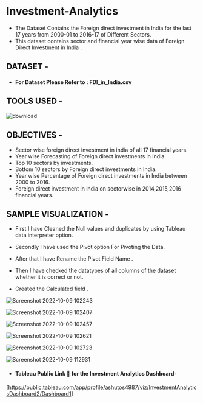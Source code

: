 # Investment-Analytics

* The Dataset Contains the Foreign direct investment in India for the last 17 years from 2000-01 to 2016-17 of Different Sectors.
* This dataset contains sector and financial year wise data of Foreign Direct Investment in India .



## DATASET -

* #### For Dataset Please Refer to : FDI_in_India.csv


## TOOLS USED - 

   ![download](https://user-images.githubusercontent.com/111995863/194266789-c26badc9-68db-4735-a31c-7e98749ab3c6.jpg)
            

## OBJECTIVES - 

* Sector wise foreign direct investment in india of all 17 financial years.
* Year wise Forecasting of Foreign direct investments in India.
* Top 10 sectors by investments.
* Bottom 10 sectors by Foreign direct investments in India.
* Year wise Percentage of Foreign direct investments in India between 2000 to 2016.
* Foreign direct investment in india on sectorwise in 2014,2015,2016 financial years.


## SAMPLE VISUALIZATION - 


* First I have Cleaned the Null values and duplicates by using Tableau data interpreter option.

* Secondly I have used the Pivot option For Pivoting the Data.

* After that I have Rename the Pivot Field Name .

* Then I have checked the datatypes of all columns of the dataset whether it is correct or not.

* Created the Calculated field .


![Screenshot 2022-10-09 102243](https://user-images.githubusercontent.com/111995863/194741360-39c10796-a768-4b39-a28b-7e414c2cf0f9.png)

![Screenshot 2022-10-09 102407](https://user-images.githubusercontent.com/111995863/194741361-04ed67eb-1414-410e-ae5c-7a5a38cd646d.png)

![Screenshot 2022-10-09 102457](https://user-images.githubusercontent.com/111995863/194741368-2a38bf80-0ccb-4112-873f-8e6dc32cd27a.png)

![Screenshot 2022-10-09 102621](https://user-images.githubusercontent.com/111995863/194741374-cbe65b08-1f3e-4e77-b920-26689272e7d1.png)

![Screenshot 2022-10-09 102723](https://user-images.githubusercontent.com/111995863/194741377-e0055d76-767d-40f4-a899-60c5b15ee918.png)

![Screenshot 2022-10-09 112931](https://user-images.githubusercontent.com/111995863/194741397-0c582bce-5b7a-4612-a73d-b1ee9ee16267.png)





 * #### Tableau Public Link 🔗 for the Investment Analytics Dashboard- 
 [https://public.tableau.com/app/profile/ashutos4987/viz/InvestmentAnalyticsDashboard2/Dashboard1]
